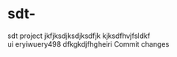 # sdt-
sdt project
jkfjksdjksdjksdfjk
kjksdfhvjfsldkf\
ui eryiwuery498
dfkgkdjfhgheiri
Commit changes
